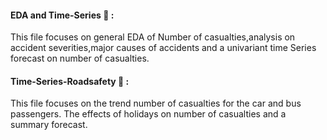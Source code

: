 #### EDA and Time-Series 📁  :
This file focuses on general EDA of Number of casualties,analysis on accident severities,major causes of accidents and a univariant time Series forecast on number of casualties.

#### Time-Series-Roadsafety 📁  :
This file focuses on the trend number of casualties for the car and bus passengers. The effects of holidays on number of casualties and a summary forecast.

